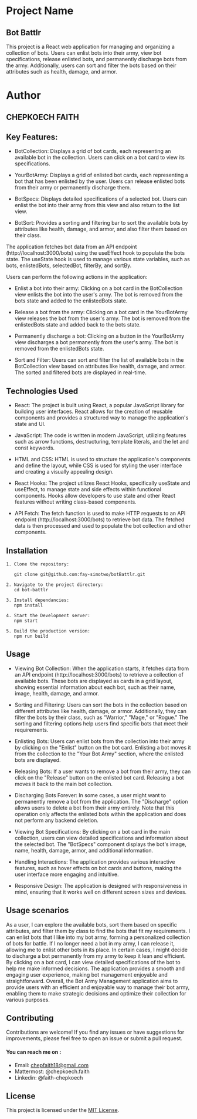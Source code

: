 # Project Name
## Bot Battlr
This project is a React web application for managing and organizing a collection of bots. Users can enlist bots into their army, view bot specifications, release enlisted bots, and permanently discharge bots from the army. Additionally, users can sort and filter the bots based on their attributes such as health, damage, and armor.

# Author
## CHEPKOECH FAITH

## Key Features:
- BotCollection: Displays a grid of bot cards, each representing an available bot in the collection. Users can click on a bot card to view its specifications.

- YourBotArmy: Displays a grid of enlisted bot cards, each representing a bot that has been enlisted by the user. Users can release enlisted bots from their army or permanently discharge them.

- BotSpecs: Displays detailed specifications of a selected bot. Users can enlist the bot into their army from this view and also return to the list view.

- BotSort: Provides a sorting and filtering bar to sort the available bots by attributes like health, damage, and armor, and also filter them based on their class.

The application fetches bot data from an API endpoint (http://localhost:3000/bots) using the useEffect hook to populate the bots state. The useState hook is used to manage various state variables, such as bots, enlistedBots, selectedBot, filterBy, and sortBy.

Users can perform the following actions in the application:

- Enlist a bot into their army: Clicking on a bot card in the BotCollection view enlists the bot into the user's army. The bot is removed from the bots state and added to the enlistedBots state.

- Release a bot from the army: Clicking on a bot card in the YourBotArmy view releases the bot from the user's army. The bot is removed from the enlistedBots state and added back to the bots state.

- Permanently discharge a bot: Clicking on a button in the YourBotArmy view discharges a bot permanently from the user's army. The bot is removed from the enlistedBots state.

- Sort and Filter: Users can sort and filter the list of available bots in the BotCollection view based on attributes like health, damage, and armor. The sorted and filtered bots are displayed in real-time.

## Technologies Used
- React: The project is built using React, a popular JavaScript library for building user interfaces. React allows for the creation of reusable components and provides a structured way to manage the application's state and UI.

- JavaScript: The code is written in modern JavaScript, utilizing features such as arrow functions, destructuring, template literals, and the let and const keywords.

- HTML and CSS: HTML is used to structure the application's components and define the layout, while CSS is used for styling the user interface and creating a visually appealing design.

- React Hooks: The project utilizes React Hooks, specifically useState and useEffect, to manage state and side effects within functional components. Hooks allow developers to use state and other React features without writing class-based components.

- API Fetch: The fetch function is used to make HTTP requests to an API endpoint (http://localhost:3000/bots) to retrieve bot data. The fetched data is then processed and used to populate the bot collection and other components.
## Installation
```
1. Clone the repository:

   git clone git@github.com:fay-simotwo/botBattlr.git

2. Navigate to the project directory:
   cd bot-battlr

3. Install dependancies:
   npm install

4. Start the Development server:
   npm start

5. Build the production version:
   npm run build 

```

## Usage

- Viewing Bot Collection: When the application starts, it fetches data from an API endpoint (http://localhost:3000/bots) to retrieve a collection of available bots. These bots are displayed as cards in a grid layout, showing essential information about each bot, such as their name, image, health, damage, and armor.

- Sorting and Filtering: Users can sort the bots in the collection based on different attributes like health, damage, or armor. Additionally, they can filter the bots by their class, such as "Warrior," "Mage," or "Rogue." The sorting and filtering options help users find specific bots that meet their requirements.

- Enlisting Bots: Users can enlist bots from the collection into their army by clicking on the "Enlist" button on the bot card. Enlisting a bot moves it from the collection to the "Your Bot Army" section, where the enlisted bots are displayed.

- Releasing Bots: If a user wants to remove a bot from their army, they can click on the "Release" button on the enlisted bot card. Releasing a bot moves it back to the main bot collection.

- Discharging Bots Forever: In some cases, a user might want to permanently remove a bot from the application. The "Discharge" option allows users to delete a bot from their army entirely. Note that this operation only affects the enlisted bots within the application and does not perform any backend deletion.

- Viewing Bot Specifications: By clicking on a bot card in the main collection, users can view detailed specifications and information about the selected bot. The "BotSpecs" component displays the bot's image, name, health, damage, armor, and additional information.

- Handling Interactions: The application provides various interactive features, such as hover effects on bot cards and buttons, making the user interface more engaging and intuitive.

- Responsive Design: The application is designed with responsiveness in mind, ensuring that it works well on different screen sizes and devices.

## Usage scenarios
As a user, I can explore the available bots, sort them based on specific attributes, and filter them by class to find the bots that fit my requirements.
I can enlist bots that I like into my bot army, forming a personalized collection of bots for battle.
If I no longer need a bot in my army, I can release it, allowing me to enlist other bots in its place.
In certain cases, I might decide to discharge a bot permanently from my army to keep it lean and efficient.
By clicking on a bot card, I can view detailed specifications of the bot to help me make informed decisions.
The application provides a smooth and engaging user experience, making bot management enjoyable and straightforward.
Overall, the Bot Army Management application aims to provide users with an efficient and enjoyable way to manage their bot army, enabling them to make strategic decisions and optimize their collection for various purposes.

## Contributing

Contributions are welcome! If you find any issues or have suggestions for improvements, please feel free to open an issue or submit a pull request.

#### You can reach me on :
- Email: chepfaith18@gmail.com
- Mattermost: @chepkoech.faith
- Linkedin: @faith-chepkoech

## License

This project is licensed under the [MIT License](LICENSE).

